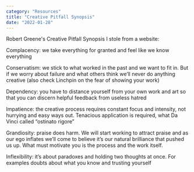 ```yaml
---
category: "Resources" 
title: "Creative Pitfall Synopsis"
date: "2022-01-28"
---
```


Robert Greene's Creative Pitfall Synopsis I stole from a website:  

Complacency: we take everything for granted and feel like we know everything 

Conservatism: we stick to what worked in the past and we want to fit in. But if we worry about failure and what others think we’ll never do anything creative (also check Linchpin on the fear of showing your work) 

Dependency: you have to distance yourself from your own work and art so that you can discern helpful feedback from useless hatred 

Impatience: the creative process requires constant focus and intensity, not hurrying and easy ways out. Tenacious application is required, what Da Vinci called “ostinato rigore” 

Grandiosity: praise does harm. We will start working to attract praise and as our ego inflates we’ll come to believe it’s our natural brilliance that pushed us up. What must motivate you is the process and the work itself. 

Inflexibility: it’s about paradoxes and holding two thoughts at once. For examples doubts about what you know and trusting yourself 
